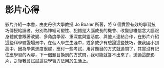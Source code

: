 # 影片心得

影片介紹一本書，由史丹佛大學教授 Jo Boaler 所著，將 6 個實證有效的學習技巧傳授給讀者，分別為神經可塑性、犯錯是大腦成長的機會、改變思維信念大腦跟身體就會跟著改變、多角度學習、重深度與靈活度、與他人連結合作，在影片介紹這些科學驗證場景中，在個人學生生涯中，或多或少有驗證這些技巧，像我國小到高中，因為學業進度很趕，應付一些考試，用背題目的方式就過關了，其實沒有記住應學習的內容，下一個題目換別的方式問，我可能就答不出來了，透過這部影片，之後我會試試這些學習方法用於生活上。
